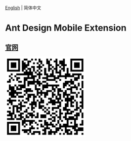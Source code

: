 [English](./README.md) | 简体中文

# Ant Design Mobile Extension

## [官网](http://antd-mobile-extension.jackyrao.com)

![QRCode](https://raw.githubusercontent.com/jackyr/ant-design-mobile-extension/master/qrcode.png)